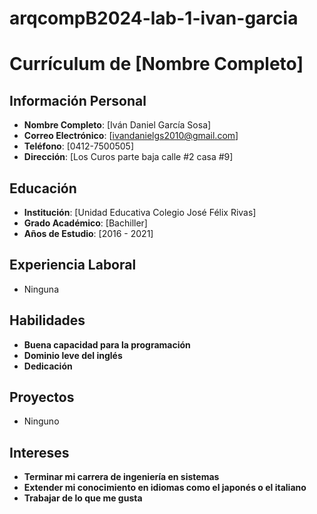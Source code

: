 # arqcompB2024-lab-1-ivan-garcia

# Currículum de [Nombre Completo]

## Información Personal
- **Nombre Completo**: [Iván Daniel García Sosa]
- **Correo Electrónico**: [ivandanielgs2010@gmail.com]
- **Teléfono**: [0412-7500505]
- **Dirección**: [Los Curos parte baja calle #2 casa #9]

## Educación
- **Institución**: [Unidad Educativa Colegio José Félix Rivas]
- **Grado Académico**: [Bachiller]
- **Años de Estudio**: [2016 - 2021]

## Experiencia Laboral
- Ninguna

## Habilidades
- **Buena capacidad para la programación**
- **Dominio leve del inglés**
- **Dedicación**

## Proyectos
- Ninguno

## Intereses
- **Terminar mi carrera de ingeniería en sistemas**
- **Extender mi conocimiento en idiomas como el japonés o el italiano**
- **Trabajar de lo que me gusta**
